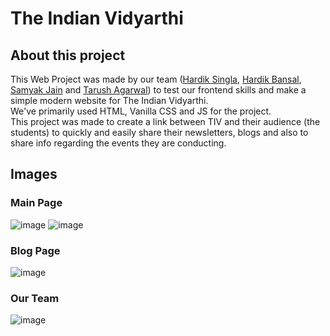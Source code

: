 # The Indian Vidyarthi

## About this project
This Web Project was made by our team ([Hardik Singla](https://www.github.com/hardiksingla), [Hardik Bansal](https://www.github.com/HardikBansal206), [Samyak Jain](https://www.github.com/KayMas2808) and [Tarush Agarwal](https://www.github.com/tarush10000)) to test our frontend skills and make a simple modern website for The Indian Vidyarthi. <br>
We've primarily used HTML, Vanilla CSS and JS for the project. <br>
This project was made to create a link between TIV and their audience (the students) to quickly and easily share their newsletters, blogs and also to share info regarding the events they are conducting.

## Images
### Main Page
![image](https://github.com/tarush10000/theindianvidyarthi/assets/62472697/bdaba3e3-01ec-4b96-93e0-e207176ebdf1)
![image](https://github.com/tarush10000/theindianvidyarthi/assets/62472697/baa52ae0-9b3a-40e5-a54a-02c0f800cd25)
### Blog Page
![image](https://github.com/tarush10000/theindianvidyarthi/assets/62472697/6c8113ce-c886-44fd-966b-81113e680749)
### Our Team
![image](https://github.com/tarush10000/theindianvidyarthi/assets/62472697/6614bbaa-48a2-4da6-9f4c-dd6404cc9f0a)
